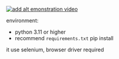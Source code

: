 [![add alt emonstration video](https://www.youtube.com/watch?v=o8ILQL7NjW0&feature=youtu.be/0.jpg)](https://www.youtube.com/watch?v=o8ILQL7NjW0&feature=youtu.be)


environment:

- python 3.11 or higher
- recommend `requirements.txt` pip install

it use selenium, browser driver required

